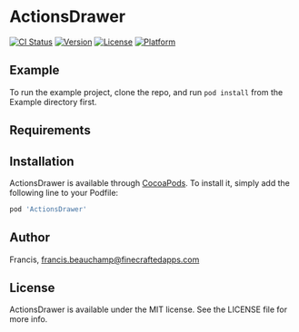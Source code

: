 # ActionsDrawer

[![CI Status](https://img.shields.io/travis/Francis/ActionsDrawer.svg?style=flat)](https://travis-ci.org/Francis/ActionsDrawer)
[![Version](https://img.shields.io/cocoapods/v/ActionsDrawer.svg?style=flat)](https://cocoapods.org/pods/ActionsDrawer)
[![License](https://img.shields.io/cocoapods/l/ActionsDrawer.svg?style=flat)](https://cocoapods.org/pods/ActionsDrawer)
[![Platform](https://img.shields.io/cocoapods/p/ActionsDrawer.svg?style=flat)](https://cocoapods.org/pods/ActionsDrawer)

## Example

To run the example project, clone the repo, and run `pod install` from the Example directory first.

## Requirements

## Installation

ActionsDrawer is available through [CocoaPods](https://cocoapods.org). To install
it, simply add the following line to your Podfile:

```ruby
pod 'ActionsDrawer'
```

## Author

Francis, francis.beauchamp@finecraftedapps.com

## License

ActionsDrawer is available under the MIT license. See the LICENSE file for more info.
